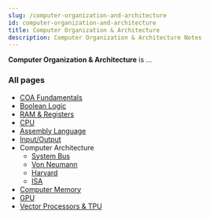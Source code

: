 ```yaml
---
slug: /computer-organization-and-architecture
id: computer-organization-and-architecture
title: Computer Organization & Architecture
description: Computer Organization & Architecture Notes
---
```


**Computer Organization & Architecture** is ...

### All pages

- [COA Fundamentals](computer-organization-and-architecture/coa-fundamentals)
- [Boolean Logic](computer-organization-and-architecture/boolean-logic)
- [RAM & Registers](computer-organization-and-architecture/ram-and-registers)
- [CPU](computer-organization-and-architecture/cpu)
- [Assembly Language](computer-organization-and-architecture/assembly-language)
- [Input/Output](computer-organization-and-architecture/input-output)
- Computer Architecture
  - [System Bus](computer-organization-and-architecture/system-bus)
  - [Von Neumann](computer-organization-and-architecture/von-neumann)
  - [Harvard](computer-organization-and-architecture/harvard)
  - [ISA](computer-organization-and-architecture/isa)
- [Computer Memory](computer-organization-and-architecture/computer-memory)
- [GPU](computer-organization-and-architecture/gpu)
- [Vector Processors & TPU](computer-organization-and-architecture/vector-processors-and-tpu)
